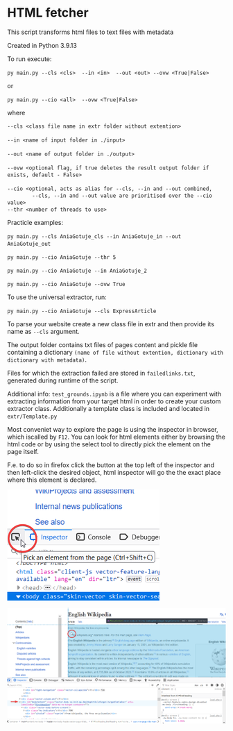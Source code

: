 # HTML fetcher

This script transforms html files to text files with metadata

Created in Python 3.9.13

To run execute:

`py main.py --cls <cls>  --in <in>  --out <out> --ovw <True|False>`

or

`py main.py --cio <all>  --ovw <True|False>`

where

```
--cls <class file name in extr folder without extention> 

--in <name of input folder in ./input> 

--out <name of output folder in ./output>

--ovw <optional flag, if true deletes the result output folder if exists, default - False>

--cio <optional, acts as alias for --cls, --in and --out combined, 
        --cls, --in and --out value are prioritised over the --cio value>
--thr <number of threads to use>
```

Practicle examples:

`py main.py --cls AniaGotuje_cls --in AniaGotuje_in --out AniaGotuje_out`

`py main.py --cio AniaGotuje --thr 5`

`py main.py --cio AniaGotuje --in AniaGotuje_2`

`py main.py --cio AniaGotuje --ovw True`

To use the universal extractor, run:

`py main.py --cio AniaGotuje --cls ExpressArticle`

To parse your website create a new class file in extr and then provide its name as `--cls` argument.

The output folder contains txt files of pages content and pickle file containing a dictionary `(name of file without extention, dictionary with dictionary with metadata)`. 

Files for which the extraction failed are stored in `failedlinks.txt`, generated during runtime of the script.

Additional info:
`test_grounds.ipynb` is a file where you can experiment with extracting information from your target html in order to create your custom extractor class. Additionally a template class is included and located in `extr/Template.py`

Most conveniet way to explore the page is using the inspector in browser, which iscalled by `F12`. You can look for html elements either by browsing the html code or by using the select tool to directly pick the element on the page itself. 

F.e. to do so in firefox click the button at the top left of the inspector and then left-click the desired object, html inspector will go the the exact place where this element is declared.

![Activating the pick element mode](img/image-1.png)

![Choosing the element](img/image-2.png)